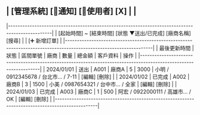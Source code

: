 ﻿## | [管理系統]                                                   [🔔通知] [👤使用者] [X] |      |
|------------------------------------------------------------------------------------------------|
| [起始時間] ~ [結束時間]                           [狀態 ▼送出/已完成]                    [廠商名稱]    [搜尋]   |
|															                                	   [➕ 新增訂單]   |
|------------------------------------------------------------------------------------------------------------------|
| 最後更新時間 |   狀態   | 區間單號 | 廠商 | 數量 | 總金額 |            客戶資料           |         操作         |
|------------------------------------------------------------------------------------------------------------------|
| 2024/01/01   | 送出    | A001    | 廠商A |   5   |  3000  | 小明 / 0912345678 / 台北市... / 7-11 | [編輯] [刪除] |
| 2024/01/02   | 已完成  | A002    | 廠商B |   3   |  1500  | 小美 / 0987654321 / 台中市... / 全家 | [編輯] [刪除] |
| 2024/01/03   | 已完成  | A003    | 廠商C |   1   |   500  | 阿宏 / 0922000111 / 高雄市... / OK   | [編輯] [刪除] |
|------------------------------------------------------------------------------------------------|


